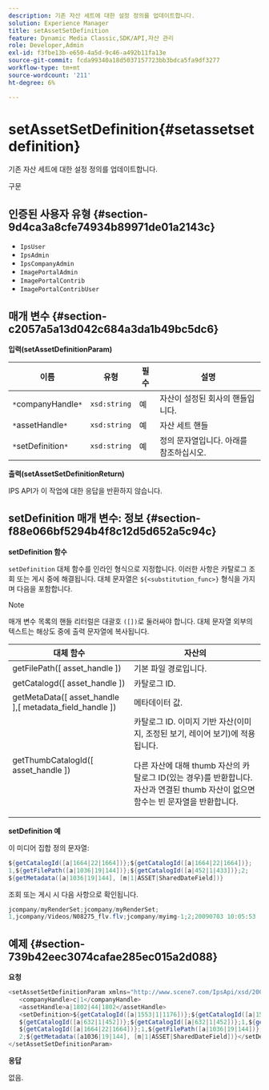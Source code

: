 ```yaml
---
description: 기존 자산 세트에 대한 설정 정의를 업데이트합니다.
solution: Experience Manager
title: setAssetSetDefinition
feature: Dynamic Media Classic,SDK/API,자산 관리
role: Developer,Admin
exl-id: f3fbe13b-e650-4a5d-9c46-a492b11fa13e
source-git-commit: fcda99340a18d5037157723bb3bdca5fa9df3277
workflow-type: tm+mt
source-wordcount: '211'
ht-degree: 6%

---
```


# setAssetSetDefinition{#setassetsetdefinition}

기존 자산 세트에 대한 설정 정의를 업데이트합니다.

구문

## 인증된 사용자 유형 {#section-9d4ca3a8cfe74934b89971de01a2143c}

* `IpsUser`
* `IpsAdmin`
* `IpsCompanyAdmin`
* `ImagePortalAdmin`
* `ImagePortalContrib`
* `ImagePortalContribUser`

## 매개 변수 {#section-c2057a5a13d042c684a3da1b49bc5dc6}

**입력(setAssetDefinitionParam)**

| 이름 | 유형 | 필수 | 설명 |
|---|---|---|---|
| `*`companyHandle`*` | `xsd:string` | 예 | 자산이 설정된 회사의 핸들입니다. |
| `*`assetHandle`*` | `xsd:string` | 예 | 자산 세트 핸들 |
| `*`setDefinition`*` | `xsd:string` | 예 | 정의 문자열입니다. 아래를 참조하십시오. |

**출력(setAssetSetDefinitionReturn)**

IPS API가 이 작업에 대한 응답을 반환하지 않습니다.

## setDefinition 매개 변수: 정보 {#section-f88e066bf5294b4f8c12d5d652a5c94c}

**setDefinition 함수**

`setDefinition` 대체 함수를 인라인 형식으로 지정합니다. 이러한 사항은 카탈로그 조회 또는 게시 중에 해결됩니다. 대체 문자열은 `${<substitution_func>}` 형식을 가지며 다음을 포함합니다.

>[!NOTE]
>
>매개 변수 목록의 핸들 리터럴은 대괄호 `([])`로 둘러싸야 합니다. 대체 문자열 외부의 텍스트는 해상도 중에 출력 문자열에 복사됩니다.

<table id="table_A93D2C273B694C289208AA926B2597CD"> 
 <thead> 
  <tr> 
   <th colname="col1" class="entry"> 대체 함수 </th> 
   <th colname="col2" class="entry"> 자산의 </th> 
  </tr> 
 </thead>
 <tbody> 
  <tr> 
   <td colname="col1"> <span class="codeph"> getFilePath([  <span class="varname"> asset_handle  </span>])  </span> </td> 
   <td colname="col2"> 기본 파일 경로입니다. </td> 
  </tr> 
  <tr> 
   <td colname="col1"> <span class="codeph"> getCatalogd([  <span class="varname"> asset_handle  </span>])  </span> </td> 
   <td colname="col2"> 카탈로그 ID. </td> 
  </tr> 
  <tr> 
   <td colname="col1"> <span class="codeph"> getMetaData([  <span class="varname"> asset_handle  </span>],[  <span class="varname"> metadata_field_handle  </span>])  </span> </td> 
   <td colname="col2"> 메타데이터 값. </td> 
  </tr> 
  <tr> 
   <td colname="col1"> <span class="codeph"> getThumbCatalogId([  <span class="varname"> asset_handle  </span>])  </span> </td> 
   <td colname="col2"> 카탈로그 ID. 이미지 기반 자산(이미지, 조정된 보기, 레이어 보기)에 적용됩니다. <p>다른 자산에 대해 thumb 자산의 카탈로그 ID(있는 경우)를 반환합니다. 자산과 연결된 thumb 자산이 없으면 함수는 빈 문자열을 반환합니다. </p> </td> 
  </tr> 
 </tbody> 
</table>

**setDefinition 예**

이 미디어 집합 정의 문자열:

```java
${getCatalogId([a|1664|22|1664])};${getCatalogId([a|1664|22|1664])}; 
1,${getFilePath([a|1036|19|144])};${getCatalogId([a|452|1|433])};2; 
${getMetadata([a|1036|19|144], [m|1|ASSET|SharedDateField])}
```

조회 또는 게시 시 다음 사항으로 확인됩니다.

```java
jcompany/myRenderSet;jcompany/myRenderSet; 
1,jcompany/Videos/N08275_flv.flv;jcompany/myimg-1;2;20090703 10:05:53
```

## 예제 {#section-739b42eec3074cafae285ec015a2d088}

**요청**

```java
<setAssetSetDefinitionParam xmlns="http://www.scene7.com/IpsApi/xsd/2009-07-31"> 
   <companyHandle>c|1</companyHandle> 
   <assetHandle>a|1802|44|1802</assetHandle> 
   <setDefinition>${getCatalogId([a|1553|1|1176])};${getCatalogId([a|1553|1|1176])};1;img1, 
   ${getCatalogId([a|632|1|452])};${getCatalogId([a|632|1|452])};1,${getCatalogId([a|1664|22|1664])}; 
   ${getCatalogId([a|1664|22|1664])};1,${getFilePath([a|1036|19|144])};${getCatalogId([ a|452|1|433])}; 
   2;${getMetadata([a1036|19|144], [m|1|ASSET|SharedDateField])}</setDefinition> 
</setAssetSetDefinitionParam>
```

**응답**

없음.
